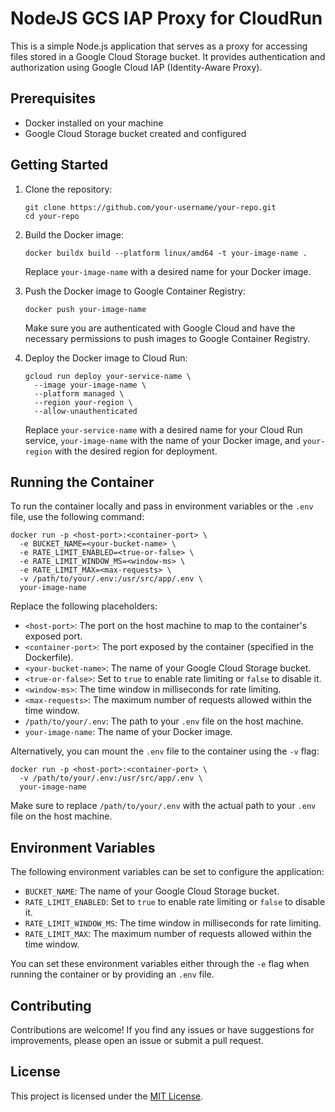# NodeJS GCS IAP Proxy for CloudRun

This is a simple Node.js application that serves as a proxy for accessing files stored in a Google Cloud Storage bucket. It provides authentication and authorization using Google Cloud IAP (Identity-Aware Proxy).

## Prerequisites

- Docker installed on your machine
- Google Cloud Storage bucket created and configured

## Getting Started

1. Clone the repository:

   ```shell
   git clone https://github.com/your-username/your-repo.git
   cd your-repo
   ```

2. Build the Docker image:

   ```shell
   docker buildx build --platform linux/amd64 -t your-image-name .
   ```

   Replace `your-image-name` with a desired name for your Docker image.

3. Push the Docker image to Google Container Registry:

   ```shell
   docker push your-image-name
   ```

   Make sure you are authenticated with Google Cloud and have the necessary permissions to push images to Google Container Registry.

4. Deploy the Docker image to Cloud Run:

   ```shell
   gcloud run deploy your-service-name \
     --image your-image-name \
     --platform managed \
     --region your-region \
     --allow-unauthenticated
   ```

   Replace `your-service-name` with a desired name for your Cloud Run service, `your-image-name` with the name of your Docker image, and `your-region` with the desired region for deployment.

## Running the Container

To run the container locally and pass in environment variables or the `.env` file, use the following command:

```shell
docker run -p <host-port>:<container-port> \
  -e BUCKET_NAME=<your-bucket-name> \
  -e RATE_LIMIT_ENABLED=<true-or-false> \
  -e RATE_LIMIT_WINDOW_MS=<window-ms> \
  -e RATE_LIMIT_MAX=<max-requests> \
  -v /path/to/your/.env:/usr/src/app/.env \
  your-image-name
```

Replace the following placeholders:
- `<host-port>`: The port on the host machine to map to the container's exposed port.
- `<container-port>`: The port exposed by the container (specified in the Dockerfile).
- `<your-bucket-name>`: The name of your Google Cloud Storage bucket.
- `<true-or-false>`: Set to `true` to enable rate limiting or `false` to disable it.
- `<window-ms>`: The time window in milliseconds for rate limiting.
- `<max-requests>`: The maximum number of requests allowed within the time window.
- `/path/to/your/.env`: The path to your `.env` file on the host machine.
- `your-image-name`: The name of your Docker image.

Alternatively, you can mount the `.env` file to the container using the `-v` flag:

```shell
docker run -p <host-port>:<container-port> \
  -v /path/to/your/.env:/usr/src/app/.env \
  your-image-name
```

Make sure to replace `/path/to/your/.env` with the actual path to your `.env` file on the host machine.

## Environment Variables

The following environment variables can be set to configure the application:

- `BUCKET_NAME`: The name of your Google Cloud Storage bucket.
- `RATE_LIMIT_ENABLED`: Set to `true` to enable rate limiting or `false` to disable it.
- `RATE_LIMIT_WINDOW_MS`: The time window in milliseconds for rate limiting.
- `RATE_LIMIT_MAX`: The maximum number of requests allowed within the time window.

You can set these environment variables either through the `-e` flag when running the container or by providing an `.env` file.

## Contributing

Contributions are welcome! If you find any issues or have suggestions for improvements, please open an issue or submit a pull request.

## License

This project is licensed under the [MIT License](LICENSE).